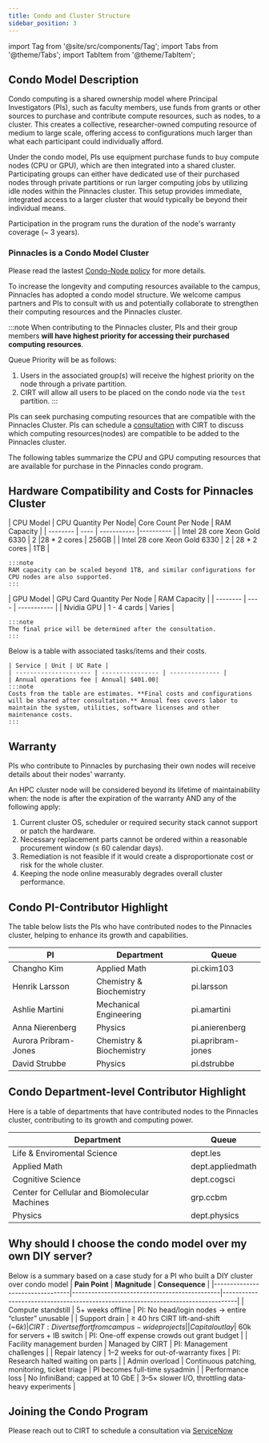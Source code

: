 ```yaml
---
title: Condo and Cluster Structure
sidebar_position: 3
---
```


import Tag from '@site/src/components/Tag';
import Tabs from '@theme/Tabs';
import TabItem from '@theme/TabItem';



## Condo Model Description 
Condo computing is a shared ownership model where Principal Investigators (PIs), such as faculty members, use funds from grants or other sources to purchase and contribute compute resources, such as nodes, to a cluster. This creates a collective, researcher-owned computing resource of medium to large scale, offering access to configurations much larger than what each participant could individually afford.

Under the condo model, PIs use equipment purchase funds to buy compute nodes (CPU or GPU), which are then integrated into a shared cluster. Participating groups can either have dedicated use of their purchased nodes through private partitions or run larger computing jobs by utilizing idle nodes within the Pinnacles cluster. This setup provides immediate, integrated access to a larger cluster that would typically be beyond their individual means.


Participation in the program runs the duration of the node's warranty coverage (~ 3 years).

### Pinnacles is a Condo Model Cluster

Please read the lastest [Condo-Node policy](https://ucmerced.box.com/s/prfo1wfin80l1wz8czo70nwxnmnvxld4) for more details. 

To increase the longevity and computing resources available to the campus, Pinnacles has adopted a condo model structure. We welcome campus partners and PIs to consult with us and potentially collaborate to strengthen their computing resources and the Pinnacles cluster. 

:::note
When contributing to the Pinnacles cluster, PIs and their group members **will have highest priority for accessing their purchased computing resources**.

Queue Priority will be as follows: 

1. Users in the associated group(s) will receive the highest priority on the node through a private partition.
2. CIRT will allow all users to be placed on the condo node via the `test` partition.
:::

PIs can seek purchasing computing resources that are compatible with the Pinnacles Cluster. PIs can schedule a [consultation](https://ucmerced.service-now.com/servicehub?id=public_kb_article&sys_id=3c3ee9ff1b67a0543a003112cd4bcb13&form_id=06da3f8edbfc08103c4d56f3ce9619f4) with CIRT to discuss which computing resources(nodes) are compatible to be added to the Pinnacles cluster. 

The following tables summarize the CPU and GPU computing resources that are available for purchase in the Pinnacles condo program. 

## Hardware Compatibility and Costs for Pinnacles Cluster


<Tabs>
  
  <TabItem value="CPU" label="CPU Details" default>
    | CPU Model	| CPU Quantity Per Node| Core Count Per Node | RAM Capacity | 
    | -------- | ---- | ----------- |---------- |
    | Intel 28 core Xeon Gold 6330 | 2 |28 * 2 cores | 256GB | 
    | Intel 28 core Xeon Gold 6330 | 2 | 28 * 2 cores | 1TB |

    :::note
    RAM capacity can be scaled beyond 1TB, and similar configurations for CPU nodes are also supported.
    :::

  
  </TabItem>
  
  <TabItem value="GPU" label="GPU Details">
    | GPU Model	| GPU Card Quantity Per Node | RAM Capacity | 
    | -------- | ---- | ----------- |
    | Nvidia GPU | 1 - 4 cards | Varies |

    :::note
    The final price will be determined after the consultation.
    :::
  </TabItem>

   <TabItem value="Costs" label="Costs">
    Below is a table with associated tasks/items and their costs. 

    | Service | Unit | UC Rate |
    | --------------------- | ---------------- | -------------- |  
    | Annual operations fee | Annual| $401.00| 
    :::note 
    Costs from the table are estimates. **Final costs and configurations will be shared after consultation.** Annual fees covers labor to maintain the system, utilities, software licenses and other maintenance costs.
    :::
</TabItem>
</Tabs>

## Warranty 

PIs who contribute to Pinnacles by purchasing their own nodes will receive details about their nodes' warranty.

 An HPC cluster node will be considered  beyond its lifetime of maintainability when: 
 the node is after the expiration of the warranty AND any of the following apply:
  1. Current cluster OS, scheduler or required security stack cannot support or patch the hardware.
  2. Necessary replacement parts cannot be ordered within a reasonable procurement window (≤ 60
calendar days).
  3. Remediation is not feasible if it would create a disproportionate cost or risk for the whole cluster.
  4. Keeping the node online measurably degrades overall cluster performance.


## Condo PI-Contributor Highlight 
The table below lists the PIs who have contributed nodes to the Pinnacles cluster, helping to enhance its growth and capabilities.

| PI | Department |  Queue | 
| -------------- | ----------------------- | --------------- |
| Changho Kim | Applied Math | pi.ckim103 |
| Henrik Larsson | Chemistry & Biochemistry | pi.larsson |
| Ashlie Martini | Mechanical Engineering | pi.amartini |
| Anna Nierenberg | Physics | pi.anierenberg |
| Aurora Pribram-Jones | Chemistry & Biochemistry | pi.apribram-jones |
| David Strubbe | Physics | pi.dstrubbe |




## Condo Department-level Contributor Highlight
Here is a table of departments that have contributed nodes to the Pinnacles cluster, contributing to its growth and computing power.

| Department | Queue |
| ----------------- | --------------- |
| Life & Enviromental Science | dept.les |
| Applied Math | dept.appliedmath |
| Cognitive Science | dept.cogsci |
| Center for Cellular and Biomolecular Machines | grp.ccbm |
| Physics | dept.physics |

## Why should I choose the condo model over my own DIY server?

Below is a summary based on a case study for a PI who built a DIY cluster over condo model
| **Pain Point**                 | **Magnitude**                                | **Consequence**                                                                 |
|---------------------------------|----------------------------------------------|----------------------------------------------------------------------------------|
| Compute standstill             | 5+ weeks offline                            | PI: No head/login nodes → entire “cluster” unusable                             |
| Support drain                  | ≥ 40 hrs CIRT lift-and-shift (~$6k)         | CIRT: Diverts effort from campus-wide projects                                   |
| Capital outlay                 | ~$60k for servers + IB switch               | PI: One-off expense crowds out grant budget                                      |
| Facility management burden     | Managed by CIRT                             | PI: Management challenges                                                        |
| Repair latency                 | 1–2 weeks for out-of-warranty fixes         | PI: Research halted waiting on parts                                             |
| Admin overload                 | Continuous patching, monitoring, ticket triage | PI becomes full-time sysadmin                                                  |
| Performance loss               | No InfiniBand; capped at 10 GbE             | 3–5× slower I/O, throttling data-heavy experiments                               |


## Joining the Condo Program 
Please reach out to CIRT to schedule a consultation via [ServiceNow](https://ucmerced.service-now.com/servicehub?id=public_kb_article&sys_id=3c3ee9ff1b67a0543a003112cd4bcb13&form_id=06da3f8edbfc08103c4d56f3ce9619f4)
